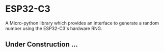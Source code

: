 # ESP32-C3
A Micro-python library which provides an interface to generate a random number using the ESP32-C3's hardware RNG.

## Under Construction ...
